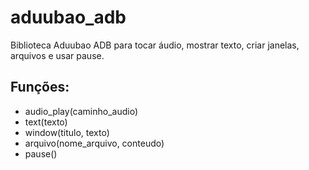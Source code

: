 # aduubao_adb

Biblioteca Aduubao ADB para tocar áudio, mostrar texto, criar janelas, arquivos e usar pause.

## Funções:

- audio_play(caminho_audio)
- text(texto)
- window(titulo, texto)
- arquivo(nome_arquivo, conteudo)
- pause()
